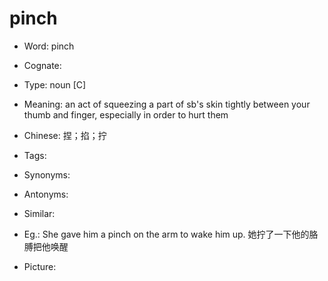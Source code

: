 # pinch

- Word: pinch
- Cognate: 

- Type: noun [C]
- Meaning: an act of squeezing a part of sb's skin tightly between your thumb and finger, especially in order to hurt them
- Chinese: 捏；掐；拧
- Tags: 
- Synonyms: 
- Antonyms: 
- Similar: 
- Eg.: She gave him a pinch on the arm to wake him up. 她拧了一下他的胳膊把他唤醒
- Picture: 


